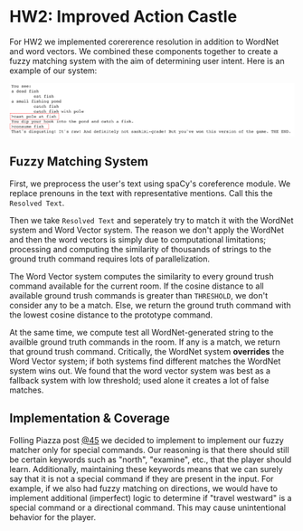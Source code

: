 # HW2: Improved Action Castle

For HW2 we implemented corererence resolution in addition to WordNet and word vectors. We combined these components together to create a fuzzy matching system with the aim of determining user intent. Here is an example of our system:

<img src="https://raw.githubusercontent.com/kirubarajan/cis700-8_hw2/master/fish.png" />

## Fuzzy Matching System

First, we preprocess the user's text using spaCy's coreference module. We replace prenouns in the text with representative mentions. Call this the `Resolved Text`. 

Then we take `Resolved Text` and seperately try to match it with the WordNet system and Word Vector system. The reason we don't apply the WordNet and then the word vectors is simply due to computational limitations; processing and computing the similarity of thousands of strings to the ground truth command requires lots of parallelization.

The Word Vector system computes the similarity to every ground trush command available for the current room. If the cosine distance to all available ground trush commands is greater than `THRESHOLD`, we don't consider any to be a match. Else, we return the ground truth command with the lowest cosine distance to the prototype command.

At the same time, we compute test all WordNet-generated string to the availble ground truth commands in the room. If any is a match, we return that ground trush command. Critically, the WordNet system **overrides** the Word Vector system; if both systems find different matches the WordNet system wins out. We found that the word vector system was best as a fallback system with low threshold; used alone it creates a lot of false matches.

## Implementation & Coverage

Folling Piazza post [@45](https://piazza.com/class/k5h8qsu88sh1v7?cid=45) we decided to implement to implement our fuzzy matcher only for special commands. Our reasoning is that there should still be certain keywords such as "north", "examine", etc., that the player should learn. Additionally, maintaining these keywords means that we can surely say that it is not a special command if they are present in the input. For example, if we also had fuzzy matching on directions, we would have to implement additional (imperfect) logic to determine if "travel westward" is a special command or a directional command. This may cause unintentional behavior for the player.
